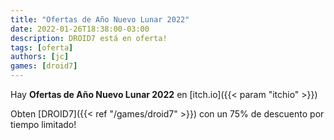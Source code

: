 ```yaml
---
title: "Ofertas de Año Nuevo Lunar 2022"
date: 2022-01-26T18:38:00-03:00
description: DROID7 está en oferta!
tags: [oferta]
authors: [jc]
games: [droid7]
---
```


Hay **Ofertas de Año Nuevo Lunar 2022** en [itch.io]({{< param "itchio" >}})

Obten [DROID7]({{< ref "/games/droid7" >}}) con un 75% de descuento por tiempo limitado!
